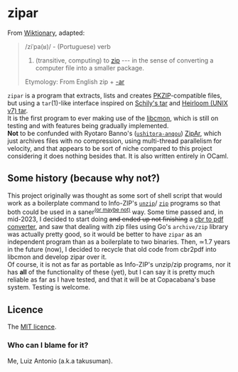 # zipar

From [Wiktionary](https://en.wiktionary.org), adapted:
> /ziˈpa(ʁ)/ - (Portuguese) verb
> 1. (transitive, computing) to
> [zip](https://en.wiktionary.org/wiki/zip#English) --- in the sense of converting
> a computer file into a smaller package.
>
> Etymology: From English zip + [-ar](https://en.wiktionary.org/wiki/-ar#Etymology_1_7)

``zipar`` is a program that extracts, lists and creates
[PKZIP](https://support.pkware.com/pkzip/appnote)-compatible files, but using
a ``tar``(1)-like interface inspired on
[Schily's tar](https://cdrtools.sourceforge.net/old/private/man/star/star.1.html)
and [Heirloom (UNIX v7) tar](http://heirloom-ng.pindorama.net.br/manual/man1/tar.1.html).  
It is the first program to ever making use of the
[libcmon](https://pindorama.net.br/libcmon), which is still on testing and with
features being gradually implemented.  
**__Not__** to be confunded with Ryotaro Banno's
([``ushitora-anqou``](https://github.com/ushitora-anqou))
[ZipAr](https://github.com/ushitora-anqou/zipar), which just archives files
with no compression, using multi-thread parallelism for velocity, and that
appears to be sort of niche compared to this project considering it does
nothing besides that. It is also written entirely in OCaml.

## Some history (because why not?)

This project originally was thought as some sort of shell script that would work
as a boilerplate command to Info-ZIP's
[``unzip``](https://infozip.sourceforge.net/UnZip.html)/
[``zip``](https://infozip.sourceforge.net/Zip.html) programs so that both could
be used in a saner<sup><a href="https://xkcd.com/1168/"
target="_blank">(or maybe not)</a></sup> way. Some time passed and, in
mid-2023, I decided to start doing ~~and ended up not finishing~~ a [cbr to pdf
converter](https://github.com/takusuman/cbr2pdf), and saw that dealing with zip
files using Go's ``archive/zip`` library was actually pretty good, so it would
be better to have ``zipar`` as an independent program than as a boilerplate to
two binaries. Then, ≃1.7 years in the future (now), I decided to recycle that
old code from cbr2pdf into libcmon and develop zipar over it.  
Of course, it is not as far as portable as Info-ZIP's unzip/zip programs, nor it
has __all__ of the functionality of these (yet), but I can say it is pretty much
reliable as far as I have tested, and that it will be at Copacabana's base
system. Testing is welcome.

## Licence
The
[MIT licence](https://github.com/Projeto-Pindorama/libcmon?tab=License-1-ov-file).

### Who can I blame for it?
Me, Luiz Antonio (a.k.a takusuman).
